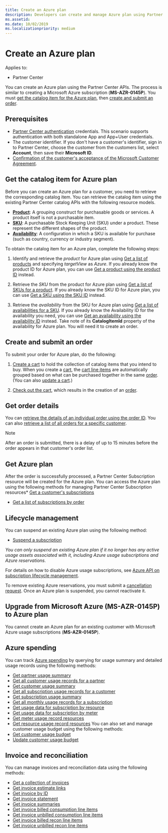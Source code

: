 ```yaml
---
title: Create an Azure plan 
description: Developers can create and manage Azure plan using Partner Center APIs.
ms.assetid: 
ms.date: 10/02/2019
ms.localizationpriority: medium
---
```


# Create an Azure plan

Applies to:

* Partner Center

You can create an Azure plan using the Partner Center APIs. The process is similar to creating a Microsoft Azure subscription (**MS-AZR-0145P**). You must [get the catalog item for the Azure plan](#get-the-catalog-item-for-an-azure-plan), then [create and submit an order](#create-and-submit-an-order).

## Prerequisites

* [Partner Center authentication](partner-center-authentication.md) credentials. This scenario supports authentication with both standalone App and App+User credentials.
* The customer identifier. If you don't have a customer's identifier, sign in to Partner Center, choose the customer from the customers list, select **Account**, then save their **Microsoft ID**.
* [Confirmation of the customer's acceptance of the Microsoft Customer Agreement](https://docs.microsoft.com/partner-center/confirm-customer-agreement).

## Get the catalog item for Azure plan

Before you can create an Azure plan for a customer, you need to retrieve the corresponding catalog item. You can retrieve the catalog item using the existing Partner Center catalog APIs with the following resource models.
* **[Product](product-resources.md#product)**: A grouping construct for purchasable goods or services. A product itself is not a purchasable item.
* **[SKU](product-resources.md#sku)**: A purchasable Stock Keeping Unit (SKU) under a product. These represent the different shapes of the product.
* **[Availability](product-resources.md#availability)**: A configuration in which a SKU is available for purchase (such as country, currency or industry segment).

To obtain the catalog item for an Azure plan, complete the following steps:
1. Identify and retrieve the *product* for Azure plan using [Get a list of products](get-a-list-of-products.md) and specifying *targetView* as *Azure*. If you already know the product ID for Azure plan, you can use [Get a product using the product ID](get-a-product-by-id.md) instead.

2. Retrieve the *SKU* from the product for Azure plan using [Get a list of SKUs for a product](get-a-list-of-skus-for-a-product.md). If you already know the SKU ID for Azure plan, you can use [Get a SKU using the SKU ID](get-a-sku-by-id.md) instead.

3. Retrieve the *availability* from the SKU for Azure plan using [Get a list of availabilities for a SKU](get-a-list-of-availabilities-for-a-sku.md). If you already know the Availability ID for the availability you need, you can use [Get an availability using the availability ID](get-an-availability-by-id.md) instead. Take note of its **CatalogItemId** property of the availability for Azure plan. You will need it to create an order.

## Create and submit an order

To submit your order for Azure plan, do the following:
1. [Create a cart](create-a-cart.md) to hold the collection of catalog items that you intend to buy. When you create a [cart](cart-resources.md#cart), the [cart line items](cart-resources.md#cartlineitem) are automatically grouped based on what can be purchased together in the same [order](order-resources.md#order). (You can also [update a cart](update-a-cart.md).)

2. [Check out the cart](checkout-a-cart.md), which results in the creation of an [order](order-resources.md#order).

## Get order details
You can [retrieve the details of an individual order using the order ID](get-an-order-by-id.md). You can also [retrieve a list of all orders for a specific customer](get-all-of-a-customer-s-orders.md).

>[!NOTE]
>After an order is submitted, there is a delay of up to 15 minutes before the order appears in that customer's order list.

## Get Azure plan
After the order is successfully processed, a Partner Center Subscription resource will be created for the Azure plan. You can access the Azure plan using the following methods for managing Partner Center Subscription resources* [Get a customer's subscriptions](get-all-of-a-customer-s-subscriptions.md)
* [Get a list of subscriptions by order](get-a-list-of-subscriptions-by-order.md)

## Lifecycle management
You can suspend an existing Azure plan using the following method:
* [Suspend a subscription](suspend-a-subscription.md)

*You can only suspend an existing Azure plan if it no longer has any active usage assets associated with it, including Azure usage subscriptions and Azure reservations.* 

For details on how to disable Azure usage subscriptions, see [Azure API on subscription lifecycle management](https://docs.microsoft.com/en-us/rest/api/resources/subscriptions). 

To remove existing Azure reservations, you must submit a [cancellation request](https://docs.microsoft.com/en-us/partner-center/azure-reservations-manage#cancel-or-exchange-a-reservation). Once an Azure plan is suspended, you cannot reactivate it.

## Upgrade from Microsoft Azure (MS-AZR-0145P) to Azure plan
You cannot create an Azure plan for an existing customer with Microsoft Azure usage subscriptions (**MS-AZR-0145P**).
 
## Azure spending

You can track [Azure spending](azure-spending.md) by querying for usage summary and detailed usage records using the following methods:
* [Get partner usage summary](get-a-partner-usage-summary.md)
* [Get all customer usage records for a partner](get-a-customer-s-usage-records.md)
* [Get customer usage summary](get-a-customer-usage-summary.md)
* [Get all subscription usage records for a customer](get-a-customer-subscription-s-usage-records.md)
* [Get subscription usage summary](get-a-customer-subscription-usage-summary.md)
* [Get all monthly usage records for a subscription](get-all-monthly-usage-records-for-a-subscription.md)
* [Get usage data for subscription by resource](get-a-customer-subscription-resource-usage-records.md)
* [Get usage data for subscription by meter](get-a-customer-subscription-meter-usage-records.md)
* [Get meter usage record resources](meter-usage-resources.md)
* [Get resource usage record resources](resource-usage-resources.md)
You can also set and manage customer usage budget using the following methods:
* [Get customer usage budget](get-a-customer-s-usage-spending-budget.md)
* [Update customer usage budget](update-a-customer-s-usage-spending-budget.md)

## Invoice and reconciliation

You can manage invoices and reconciliation data using the following methods:
- [Get a collection of invoices](get-a-collection-of-invoices.md)
- [Get invoice estimate links](get-invoice-estimate-links.md)
- [Get invoice by ID](get-invoice-by-id.md)
- [Get invoice statement](get-invoice-statement.md) 
- [Get invoice summaries](get-invoice-summaries.md)
- [Get invoice billed consumption line items](get-invoice-billed-consumption-lineitems.md)
- [Get invoice unbilled consumption line items](get-invoice-unbilled-consumption-lineitems.md)
- [Get invoice billed recon line items](get-invoiceline-items.md)
- [Get invoice unbilled recon line items](get-invoice-unbilled-recon-lineitems.md)
